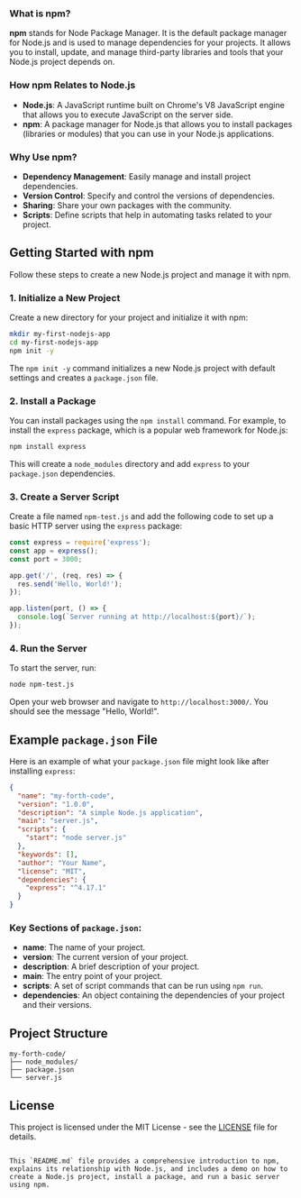 ### What is npm?

**npm** stands for Node Package Manager. It is the default package manager for Node.js and is used to manage dependencies for your projects. It allows you to install, update, and manage third-party libraries and tools that your Node.js project depends on.

### How npm Relates to Node.js

- **Node.js**: A JavaScript runtime built on Chrome's V8 JavaScript engine that allows you to execute JavaScript on the server side.
- **npm**: A package manager for Node.js that allows you to install packages (libraries or modules) that you can use in your Node.js applications.

### Why Use npm?

- **Dependency Management**: Easily manage and install project dependencies.
- **Version Control**: Specify and control the versions of dependencies.
- **Sharing**: Share your own packages with the community.
- **Scripts**: Define scripts that help in automating tasks related to your project.

## Getting Started with npm

Follow these steps to create a new Node.js project and manage it with npm.

### 1. Initialize a New Project

Create a new directory for your project and initialize it with npm:

```sh
mkdir my-first-nodejs-app
cd my-first-nodejs-app
npm init -y
```

The `npm init -y` command initializes a new Node.js project with default settings and creates a `package.json` file.

### 2. Install a Package

You can install packages using the `npm install` command. For example, to install the `express` package, which is a popular web framework for Node.js:

```sh
npm install express
```

This will create a `node_modules` directory and add `express` to your `package.json` dependencies.

### 3. Create a Server Script

Create a file named `npm-test.js` and add the following code to set up a basic HTTP server using the `express` package:

```js
const express = require('express');
const app = express();
const port = 3000;

app.get('/', (req, res) => {
  res.send('Hello, World!');
});

app.listen(port, () => {
  console.log(`Server running at http://localhost:${port}/`);
});
```

### 4. Run the Server

To start the server, run:

```sh
node npm-test.js
```

Open your web browser and navigate to `http://localhost:3000/`. You should see the message "Hello, World!".

## Example `package.json` File

Here is an example of what your `package.json` file might look like after installing `express`:

```json
{
  "name": "my-forth-code",
  "version": "1.0.0",
  "description": "A simple Node.js application",
  "main": "server.js",
  "scripts": {
    "start": "node server.js"
  },
  "keywords": [],
  "author": "Your Name",
  "license": "MIT",
  "dependencies": {
    "express": "^4.17.1"
  }
}
```

### Key Sections of `package.json`:

- **name**: The name of your project.
- **version**: The current version of your project.
- **description**: A brief description of your project.
- **main**: The entry point of your project.
- **scripts**: A set of script commands that can be run using `npm run`.
- **dependencies**: An object containing the dependencies of your project and their versions.

## Project Structure

```
my-forth-code/
├── node_modules/
├── package.json
└── server.js
```

## License

This project is licensed under the MIT License - see the [LICENSE](LICENSE) file for details.
```

This `README.md` file provides a comprehensive introduction to npm, explains its relationship with Node.js, and includes a demo on how to create a Node.js project, install a package, and run a basic server using npm.
